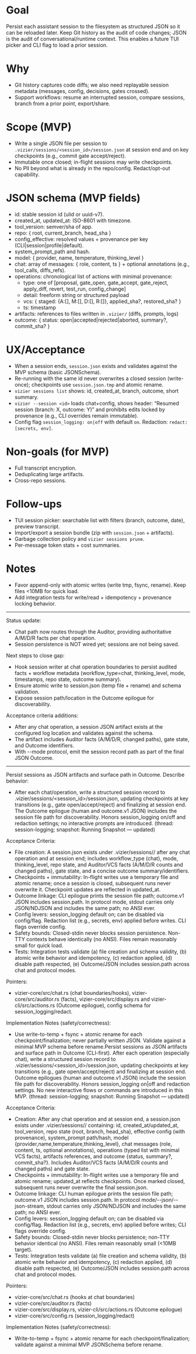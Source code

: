 # Goal
Persist each assistant session to the filesystem as structured JSON so it can be reloaded later. Keep Git history as the audit of code changes; JSON is the audit of conversational/runtime context. This enables a future TUI picker and CLI flag to load a prior session.

# Why
- Git history captures code diffs; we also need replayable session metadata (messages, config, decisions, gates crossed).
- Support workflows: resume an interrupted session, compare sessions, branch from a prior point, export/share.

# Scope (MVP)
- Write a single JSON file per session to `.vizier/sessions/<session_id>/session.json` at session end and on key checkpoints (e.g., commit gate accept/reject).
- Immutable once closed; in-flight sessions may write checkpoints.
- No PII beyond what is already in the repo/config. Redact/opt-out capability.

# JSON schema (MVP fields)
- id: stable session id (ulid or uuid-v7).
- created_at, updated_at: ISO-8601 with timezone.
- tool_version: semver/sha of app.
- repo: { root, current_branch, head_sha }
- config_effective: resolved values + provenance per key (CLI|session|profile|default).
- system_prompt_path and hash.
- model: { provider, name, temperature, thinking_level }
- chat: array of messages: { role, content, ts } + optional annotations (e.g., tool_calls, diffs_refs).
- operations: chronological list of actions with minimal provenance:
  - type: one of [proposal, gate_open, gate_accept, gate_reject, apply_diff, revert, test_run, config_change]
  - detail: freeform string or structured payload
  - vcs: { staged: {A:[], M:[], D:[], R:[]}, applied_sha?, restored_sha? }
  - ts: timestamp
- artifacts: references to files written in `.vizier/` (diffs, prompts, logs)
- outcome: { status: open|accepted|rejected|aborted, summary?, commit_sha? }

# UX/Acceptance
- When a session ends, `session.json` exists and validates against the MVP schema (basic JSONSchema).
- Re-running with the same id never overwrites a closed session (write-once); checkpoints use `session.json.tmp` and atomic rename.
- `vizier sessions list` shows: id, created_at, branch, outcome, short summary.
- `vizier --session <id>` loads chat+config, shows header: “Resumed session <id> (branch: X, outcome: Y)” and prohibits edits locked by provenance (e.g., CLI overrides remain immutable).
- Config flag `session_logging: on|off` with default `on`. Redaction: `redact: [secrets, env]`.

# Non-goals (for MVP)
- Full transcript encryption.
- Deduplicating large artifacts.
- Cross-repo sessions.

# Follow-ups
- TUI session picker: searchable list with filters (branch, outcome, date), preview transcript.
- Import/export a session bundle (zip with `session.json` + artifacts).
- Garbage collection policy and `vizier sessions prune`.
- Per-message token stats + cost summaries.

# Notes
- Favor append-only with atomic writes (write tmp, fsync, rename). Keep files <10MB for quick load.
- Add integration tests for write/read + idempotency + provenance locking behavior.

---
Status update:
- Chat path now routes through the Auditor, providing authoritative A/M/D/R facts per chat operation.
- Session persistence is NOT wired yet; sessions are not being saved.

Next steps to close gap:
- Hook session writer at chat operation boundaries to persist audited facts + workflow metadata (workflow_type=chat, thinking_level, mode, timestamps, repo state, outcome summary).
- Ensure atomic write to session.json (temp file + rename) and schema validation.
- Expose session path/location in the Outcome epilogue for discoverability.

Acceptance criteria additions:
- After any chat operation, a session JSON artifact exists at the configured log location and validates against the schema.
- The artifact includes Auditor facts (A/M/D/R, changed paths), gate state, and Outcome identifiers.
- With --mode protocol, emit the session record path as part of the final JSON Outcome.


---

Persist sessions as JSON artifacts and surface path in Outcome.
Describe behavior:
- After each chat/operation, write a structured session record to .vizier/sessions/<session_id>/session.json, updating checkpoints at key transitions (e.g., gate open/accept/reject) and finalizing at session end. The Outcome epilogue (human and outcome.v1 JSON) includes the session file path for discoverability. Honors session_logging on/off and redaction settings; no interactive prompts are introduced. (thread: session-logging; snapshot: Running Snapshot — updated)

Acceptance Criteria:
- File creation: A session.json exists under .vizier/sessions/<id>/ after any chat operation and at session end; includes workflow_type (chat), mode, thinking_level, repo state, and Auditor/VCS facts (A/M/D/R counts and changed paths), gate state, and a concise outcome summary/identifiers.
- Checkpoints + immutability: In-flight writes use a temporary file and atomic rename; once a session is closed, subsequent runs never overwrite it. Checkpoint updates are reflected in updated_at.
- Outcome linkage: CLI epilogue prints the session file path; outcome.v1 JSON includes session.path. In protocol mode, stdout carries only JSON/NDJSON and includes the same path; no ANSI ever.
- Config levers: session_logging default on; can be disabled via config/flag. Redaction list (e.g., secrets, env) applied before writes. CLI flags override config.
- Safety bounds: Closed-stdin never blocks session persistence. Non-TTY contexts behave identically (no ANSI). Files remain reasonably small for quick load.
- Tests: Integration tests validate (a) file creation and schema validity, (b) atomic write behavior and idempotency, (c) redaction applied, (d) disable path respected, (e) Outcome/JSON includes session.path across chat and protocol modes.

Pointers:
- vizier-core/src/chat.rs (chat boundaries/hooks), vizier-core/src/auditor.rs (facts), vizier-core/src/display.rs and vizier-cli/src/actions.rs (Outcome epilogue), config schema for session_logging/redact.

Implementation Notes (safety/correctness):
- Use write-to-temp + fsync + atomic rename for each checkpoint/finalization; never partially written JSON. Validate against a minimal MVP schema before rename.Persist sessions as JSON artifacts and surface path in Outcome (CLI-first).
After each operation (especially chat), write a structured session record to .vizier/sessions/<session_id>/session.json, updating checkpoints at key transitions (e.g., gate open/accept/reject) and finalizing at session end. Outcome epilogues (human and outcome.v1 JSON) include the session file path for discoverability. Honors session_logging on|off and redaction settings. No new interactive flows or commands are introduced in this MVP. (thread: session-logging; snapshot: Running Snapshot — updated)

Acceptance Criteria:
- Creation: After any chat operation and at session end, a session.json exists under .vizier/sessions/<id>/ containing: id, created_at/updated_at, tool_version, repo state (root, branch, head_sha), effective config (with provenance), system_prompt path/hash, model {provider,name,temperature,thinking_level}, chat messages (role, content, ts, optional annotations), operations (typed list with minimal VCS facts), artifacts references, and outcome {status, summary?, commit_sha?}. Includes Auditor/VCS facts (A/M/D/R counts and changed paths) and gate state.
- Checkpoints + immutability: In-flight writes use a temporary file and atomic rename; updated_at reflects checkpoints. Once marked closed, subsequent runs never overwrite the final session.json.
- Outcome linkage: CLI human epilogue prints the session file path; outcome.v1 JSON includes session.path. In protocol mode/--json/--json-stream, stdout carries only JSON/NDJSON and includes the same path; no ANSI ever.
- Config levers: session_logging default on; can be disabled via config/flag. Redaction list (e.g., secrets, env) applied before writes; CLI flags override config.
- Safety bounds: Closed-stdin never blocks persistence; non-TTY behavior identical (no ANSI). Files remain reasonably small (<10MB target).
- Tests: Integration tests validate (a) file creation and schema validity, (b) atomic write behavior and idempotency, (c) redaction applied, (d) disable path respected, (e) Outcome/JSON includes session.path across chat and protocol modes.

Pointers:
- vizier-core/src/chat.rs (hooks at chat boundaries)
- vizier-core/src/auditor.rs (facts)
- vizier-core/src/display.rs, vizier-cli/src/actions.rs (Outcome epilogue)
- vizier-core/src/config.rs (session_logging/redact)

Implementation Notes (safety/correctness):
- Write-to-temp + fsync + atomic rename for each checkpoint/finalization; validate against a minimal MVP JSONSchema before rename.